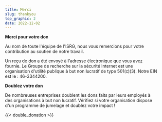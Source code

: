 ```yaml
---
title: Merci
slug: thankyou
top_graphic: 2
date: 2022-12-02
---
```


  <div class="container">
    <p><strong>Merci pour votre don</strong></p>
    <p>Au nom de toute l'équipe de l'ISRG, nous vous remercions pour votre contribution au soutien de notre travail.</p>
    <p>Un reçu de don a été envoyé à l'adresse électronique que vous avez fournie. Le Groupe de recherche sur la sécurité Internet est une organisation d'utilité publique à but non lucratif de type 501(c)(3). Notre EIN est le : 46-3344200.</p>
    <p class="pt-2"><strong>Doublez votre don</strong></p>
    <p>De nombreuses entreprises doublent les dons faits par leurs employés à des organisations à but non lucratif. Vérifiez si votre organisation dispose d'un programme de jumelage et doublez votre impact !</p>
    <div class="pt-2">
      {{< double_donation >}}
    </div>
  </div>
